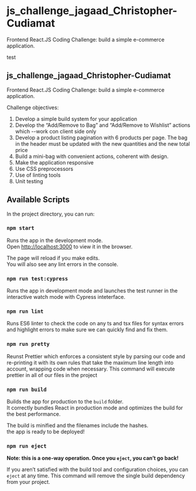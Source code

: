 # js_challenge_jagaad_Christopher-Cudiamat

Frontend React.JS Coding Challenge: build a simple e-commerce application.

test

## js_challenge_jagaad_Christopher-Cudiamat

Frontend React.JS Coding Challenge: build a simple e-commerce application.

Challenge objectives:

1. Develop a simple build system for your application
2. Develop the “Add/Remove to Bag” and “Add/Remove to Wishlist” actions which --work con client side only
3. Develop a product listing pagination with 6 products per page.
The bag in the header must be updated with the new quantities and the new total price
4. Build a mini-bag with convenient actions, coherent with design.
5. Make the application responsive
6. Use CSS preprocessors
7. Use of linting tools
8. Unit testing

## Available Scripts

In the project directory, you can run:

### `npm start`

Runs the app in the development mode.\
Open [http://localhost:3000](http://localhost:3000) to view it in the browser.

The page will reload if you make edits.\
You will also see any lint errors in the console.

### `npm run test:cypress`

Runs the app in development mode and launches the test runner in the interactive watch mode with Cypress inteterface. 

### `npm run lint`

Runs ES6 linter to check the code on any ts and tsx files for syntax errors and highlight errors to make sure we can quickly find and fix them.

### `npm run pretty`

Reunst Prettier which enforces a consistent style by parsing our code and re-printing it with its own rules that take the maximum line length into account, wrapping code when necessary. This command will execute prettier in all of our files in the project

### `npm run build`

Builds the app for production to the `build` folder.\
It correctly bundles React in production mode and optimizes the build for the best performance.

The build is minified and the filenames include the hashes.\
the app is ready to be deployed!


### `npm run eject`

**Note: this is a one-way operation. Once you `eject`, you can’t go back!**

If you aren’t satisfied with the build tool and configuration choices, you can `eject` at any time. This command will remove the single build dependency from your project.


